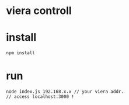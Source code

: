 # viera controll

# install
```
npm install
```

# run
```
node index.js 192.168.x.x // your viera addr.
// access localhost:3000 !
```
